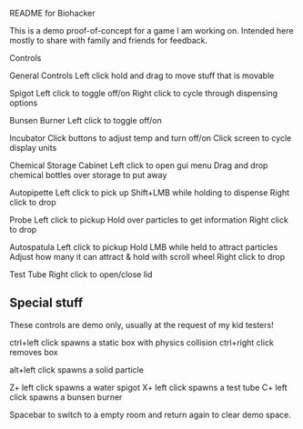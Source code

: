 README for Biohacker

This is a demo proof-of-concept for a game I am working on. Intended here mostly to share with family and friends for feedback.

Controls

General Controls
Left click hold and drag to move stuff that is movable

Spigot
Left click to toggle off/on
Right click to cycle through dispensing options

Bunsen Burner
Left click to toggle off/on

Incubator
Click buttons to adjust temp and turn off/on
Click screen to cycle display units

Chemical Storage Cabinet
Left click to open gui menu
Drag and drop chemical bottles over storage to put away

Autopipette
Left click to pick up
Shift+LMB while holding to dispense
Right click to drop

Probe
Left click to pickup
Hold over particles to get information
Right click to drop

Autospatula
Left click to pickup
Hold LMB while held to attract particles
Adjust how many it can attract & hold with scroll wheel
Right click to drop

Test Tube
Right click to open/close lid

Special stuff
--------------
These controls are demo only, usually at the request of my kid testers!

ctrl+left click spawns a static box with physics collision
ctrl+right click removes box

alt+left click spawns a solid particle

Z+ left click spawns a water spigot
X+ left click spawns a test tube
C+ left click spawns a bunsen burner

Spacebar to switch to a empty room and return again to clear demo space.
